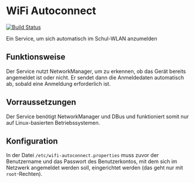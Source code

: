 # WiFi Autoconnect

[![Build Status](https://travis-ci.com/Technik-AG/wifi-autoconnect.svg?branch=master)](https://travis-ci.com/Technik-AG/wifi-autoconnect)

Ein Service, um sich automatisch im Schul-WLAN anzumelden

## Funktionsweise

Der Service nutzt NetworkManager, um zu erkennen, ob das Gerät bereits angemeldet ist oder nicht.
Er sendet dann die Anmeldedaten automatisch ab, sobald eine Anmeldung erforderlich ist.

## Vorraussetzungen

Der Service benötigt NetworkManager und DBus und funktioniert somit nur auf Linux-basierten Betriebssystemen.

## Konfiguration

In der Datei `/etc/wifi-autoconnect.properties` muss zuvor der Benutzername und das Passwort des Benutzerkontos,
mit dem sich im Netzwerk angemeldet werden soll, eingerichtet werden (das geht nur mit `root`-Rechten).